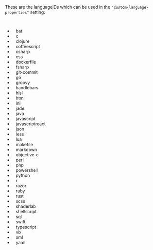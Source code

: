 These are the languageIDs which can be used in the `"custom-language-properties"` setting:    

<br/>

* &nbsp;&nbsp; bat  
* &nbsp;&nbsp; c  
* &nbsp;&nbsp; clojure  
* &nbsp;&nbsp; coffeescript  
* &nbsp;&nbsp; csharp  
* &nbsp;&nbsp; css  
* &nbsp;&nbsp; dockerfile  
* &nbsp;&nbsp; fsharp  
* &nbsp;&nbsp; git-commit  
* &nbsp;&nbsp; go  
* &nbsp;&nbsp; groovy  
* &nbsp;&nbsp; handlebars  
* &nbsp;&nbsp; hlsl  
* &nbsp;&nbsp; html  
* &nbsp;&nbsp; ini  
* &nbsp;&nbsp; jade  
* &nbsp;&nbsp; java  
* &nbsp;&nbsp; javascript  
* &nbsp;&nbsp; javascriptreact  
* &nbsp;&nbsp; json  
* &nbsp;&nbsp; less  
* &nbsp;&nbsp; lua  
* &nbsp;&nbsp; makefile  
* &nbsp;&nbsp; markdown  
* &nbsp;&nbsp; objective-c  
* &nbsp;&nbsp; perl  
* &nbsp;&nbsp; php  
* &nbsp;&nbsp; powershell  
* &nbsp;&nbsp; python  
* &nbsp;&nbsp; r  
* &nbsp;&nbsp; razor  
* &nbsp;&nbsp; ruby  
* &nbsp;&nbsp; rust  
* &nbsp;&nbsp; scss  
* &nbsp;&nbsp; shaderlab  
* &nbsp;&nbsp; shellscript  
* &nbsp;&nbsp; sql  
* &nbsp;&nbsp; swift  
* &nbsp;&nbsp; typescript  
* &nbsp;&nbsp; vb  
* &nbsp;&nbsp; xml  
* &nbsp;&nbsp; yaml  